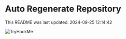 # Auto Regenerate Repository

This README was last updated: 2024-09-25 12:14:42

 ![TryHackMe](https://tryhackme.com/badge/533634)